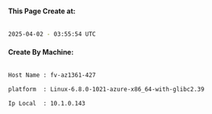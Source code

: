 
   
#### This Page Create at:

```bash

2025-04-02 - 03:55:54 UTC

```

#### Create By Machine:

```bash

Host Name : fv-az1361-427

platform  : Linux-6.8.0-1021-azure-x86_64-with-glibc2.39

Ip Local  : 10.1.0.143

```

